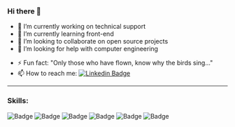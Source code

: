 ### Hi there 👋

<!--
**thanakin/thanakin** is a ✨ _special_ ✨ repository because its `README.md` (this file) appears on your GitHub profile.

Here are some ideas to get you started:
-->
- 🔭 I’m currently working on technical support
- 🌱 I’m currently learning front-end
- 👯 I’m looking to collaborate on open source projects
- 🤔 I’m looking for help with computer engineering
<!-- - 💬 Ask me about ...
- 📫 How to reach me: ...
- 😄 Pronouns: ...-->
- ⚡ Fun fact: "Only those who have flown, know why the birds sing..."
- 📫 How to reach me:
[![Linkedin Badge](https://img.shields.io/badge/-LinkedIn-blue?style=flat-square&logo=Linkedin&logoColor=white&link=https://www.linkedin.com/in/marceloabmartins-frontend/)](https://www.linkedin.com/in/marceloabmartins-frontend/)
<hr>

### Skills:
![Badge](https://img.shields.io/badge/HTML5-E34F26?style=for-the-badge&logo=html5&logoColor=white)
![Badge](https://img.shields.io/badge/CSS3-1572B6?style=for-the-badge&logo=css3&logoColor=white)
![Badge](https://img.shields.io/badge/JavaScript-F7DF1E?style=for-the-badge&logo=javascript&logoColor=black)
![Badge](https://img.shields.io/badge/Bootstrap-563D7C?style=for-the-badge&logo=bootstrap&logoColor=white)
![Badge](https://img.shields.io/badge/PHP-474A8A?style=for-the-badge&logo=PHP&logoColor=white)
![Badge](https://img.shields.io/badge/MySQL-00758F?style=for-the-badge&logo=mysql&logoColor=white)